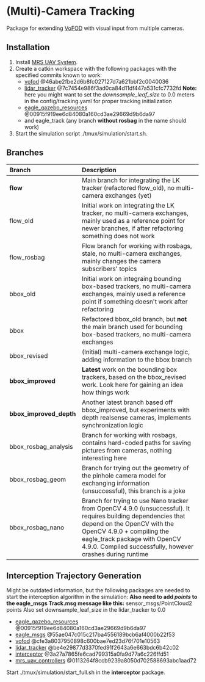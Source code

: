 # (Multi)-Camera Tracking

Package for extending [VoFOD](https://github.com/ctu-mrs/vofod) with visual input from multiple cameras.

## Installation

1. Install [MRS UAV System](https://github.com/ctu-mrs/mrs_uav_system).
2. Create a catkin workspace with the following packages with the specified commits known to work:
   * [vofod](https://github.com/ctu-mrs/vofod) @46abe2fbe2d6b8fc027127d7a621bbf2c0040036
   * [lidar_tracker](https://github.com/ctu-mrs/lidar_tracker) @7c7454e986f3ad0ca84d11df447a531cfc7732fd
   **Note:** here you might want to set the *downsample_leaf_size* to 0.0 meters in the config/tracking.yaml for proper tracking initialization
   * [eagle_gazebo_resources](https://mrs.fel.cvut.cz/gitlab/eagle_one/eagle_gazebo_resources) @00915f919ee6d84080a160cd3ae29669d9b6da97
   * and eagle_track (any branch **without rosbag** in the name should work)
3. Start the simulation script ./tmux/simulation/start.sh.

## Branches

| Branch                  | Description |
|:------------------------|:------------|
| **flow**                | Main branch for integrating the LK tracker (refactored flow_old), no multi-camera exchanges (yet)
| flow_old                | Initial work on integrating the LK tracker, no multi-camera exchanges, mainly used as a reference point for newer branches, if after refactoring something does not work            
| flow_rosbag             | Flow branch for working with rosbags, stale, no multi-camera exchanges, mainly changes the camera subscribers' topics
| bbox_old                | Initial work on integraing bounding box-based trackers, no multi-camera exchanges, mainly used a reference point if something doesn't work after refactoring
| bbox                    | Refactored bbox_old branch, but **not** the main branch used for bounding box-based trackers, no multi-camera exchanges
| bbox_revised            | (Initial) multi-camera exchange logic, adding information to the bbox branch
| **bbox_improved**       | **Latest** work on the bounding box trackers, based on the bbox_revised work. Look here for gaining an idea how things work
| **bbox_improved_depth** | Another latest branch based off bbox_improved, but experiments with depth realsense cameras, implements synchronization logic
| bbox_rosbag_analysis    | Branch for working with rosbags, contains hard-coded paths for saving pictures from cameras, nothing interesting here
| bbox_rosbag_geom        | Branch for trying out the geometry of the pinhole camera model for exchanging information (unsuccessful), this branch is a joke
| bbox_rosbag_nano        | Branch for trying to use Nano tracker from OpenCV 4.9.0 (unsuccessful). It requires building dependencies that depend on the OpenCV with the OpenCV 4.9.0 + compiling the eagle_track package with OpenCV 4.9.0. Compiled successfully, however crashes during runtime

## Interception Trajectory Generation

Might be outdated information, but the following packages are needed to start the interception algorithm in the simulation:
**Also need to add *points* to the eagle_msgs Track.msg message like this:**
sensor_msgs/PointCloud2   points
Also set downsample_leaf_size in the lidar_tracker to 0.0

* [eagle_gazebo_resources](https://mrs.fel.cvut.cz/gitlab/eagle_one/eagle_gazebo_resources) @00915f919ee6d84080a160cd3ae29669d9b6da97
* [eagle_msgs](https://mrs.fel.cvut.cz/gitlab/eagle_one/eagle_msgs) @55ae047c015c217ba4556189bcb6af4000b22f53
* [vofod](https://mrs.fel.cvut.cz/gitlab/eagle_one/vofod) @cfe3a8037950898c600bae7ed23d76f701e10563
* [lidar_tracker](https://mrs.fel.cvut.cz/gitlab/kratot13/my-awesome-lidar) @be4e29877d3370fed91f2643a6e663bdc6b42c02
* [interceptor](https://mrs.fel.cvut.cz/gitlab/vrbamato/interceptor) @3a27a7865fe6cad799315a0fa9d77a6c226ffd51
* [mrs_uav_controllers](https://github.com/ctu-mrs/mrs_uav_controllers) @0113264f8ccb9239a8050d702588693abc1aad72

Start ./tmux/simulation/start_full.sh in the **interceptor** package.
